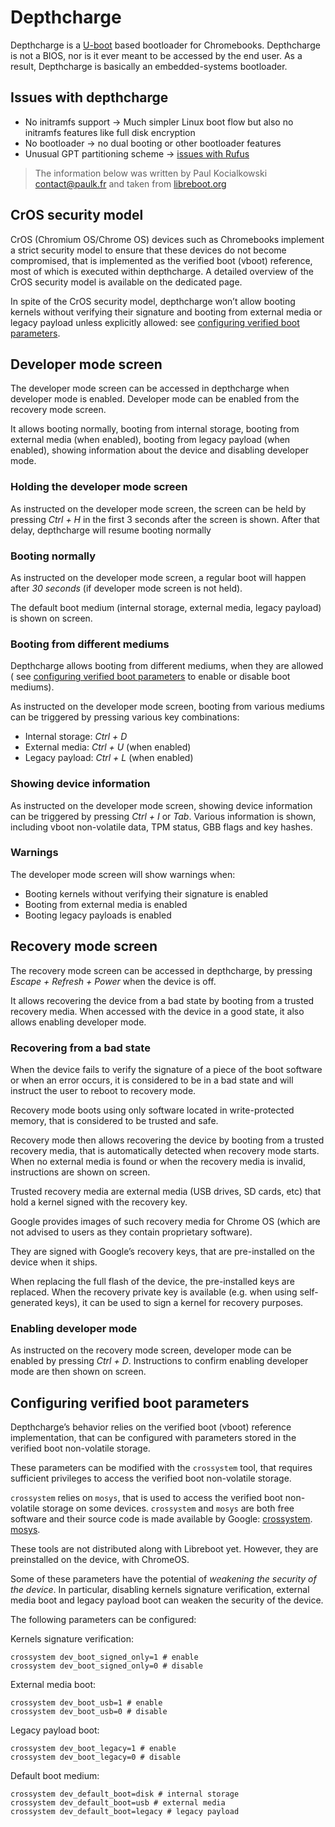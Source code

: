 # Depthcharge

Depthcharge is a [U-boot](https://www.denx.de/wiki/U-Boot) based bootloader for Chromebooks. Depthcharge is not a BIOS,
nor is it ever meant to be accessed by the end user. As a result, Depthcharge is basically an embedded-systems
bootloader.

## Issues with depthcharge

* No initramfs support -> Much simpler Linux boot flow but also no initramfs features like full disk encryption
* No bootloader -> no dual booting or other bootloader features
* Unusual GPT partitioning scheme -> [issues with Rufus](/docs/extra/rufus)

> The information below was written by Paul Kocialkowski contact@paulk.fr and taken
> from [libreboot.org](https://notabug.org/libreboot/lbwww/src/f1d5035a00a8918509cb74a0df77b592b80c0d8c/site/docs/depthcharge/index.md)

## CrOS security model

CrOS (Chromium OS/Chrome OS) devices such as Chromebooks implement a strict security model to ensure that these devices
do not become compromised, that is implemented as the verified boot (vboot) reference, most of which is executed within
depthcharge. A detailed overview of the CrOS security model is available on the dedicated page.

In spite of the CrOS security model, depthcharge won’t allow booting kernels without verifying their signature and
booting from external media or legacy payload unless explicitly allowed:
see [configuring verified boot parameters](#configuring-verified-boot-parameters).

## Developer mode screen

The developer mode screen can be accessed in depthcharge when developer mode is enabled. Developer mode can be enabled
from the recovery mode screen.

It allows booting normally, booting from internal storage, booting from external media (when enabled), booting from
legacy payload (when enabled), showing information about the device and disabling developer mode.

### Holding the developer mode screen

As instructed on the developer mode screen, the screen can be held by pressing *Ctrl + H* in the first 3 seconds after
the screen is shown. After that delay, depthcharge will resume booting normally

### Booting normally

As instructed on the developer mode screen, a regular boot will happen after *30 seconds* (if developer mode screen is
not held).

The default boot medium (internal storage, external media, legacy payload) is shown on screen.

### Booting from different mediums

Depthcharge allows booting from different mediums, when they are allowed (
see [configuring verified boot parameters](#configuring-verified-boot-parameters) to enable or disable boot mediums).

As instructed on the developer mode screen, booting from various mediums can be triggered by pressing various key
combinations:

* Internal storage: *Ctrl + D*
* External media: *Ctrl + U* (when enabled)
* Legacy payload: *Ctrl + L* (when enabled)

### Showing device information

As instructed on the developer mode screen, showing device information can be triggered by pressing *Ctrl + I* or *Tab*.
Various information is shown, including vboot non-volatile data, TPM status, GBB flags and key hashes.

### Warnings

The developer mode screen will show warnings when:

* Booting kernels without verifying their signature is enabled
* Booting from external media is enabled
* Booting legacy payloads is enabled

## Recovery mode screen

The recovery mode screen can be accessed in depthcharge, by pressing *Escape + Refresh + Power* when the device is off.

It allows recovering the device from a bad state by booting from a trusted recovery media. When accessed with the device
in a good state, it also allows enabling developer mode.

### Recovering from a bad state

When the device fails to verify the signature of a piece of the boot software or when an error occurs, it is considered
to be in a bad state and will instruct the user to reboot to recovery mode.

Recovery mode boots using only software located in write-protected memory, that is considered to be trusted and safe.

Recovery mode then allows recovering the device by booting from a trusted recovery media, that is automatically detected
when recovery mode starts. When no external media is found or when the recovery media is invalid, instructions are shown
on screen.

Trusted recovery media are external media (USB drives, SD cards, etc) that hold a kernel signed with the recovery key.

Google provides images of such recovery media for Chrome OS (which are not advised to users as they contain proprietary
software).

They are signed with Google’s recovery keys, that are pre-installed on the device when it ships.

When replacing the full flash of the device, the pre-installed keys are replaced. When the recovery private key is
available (e.g. when using self-generated keys), it can be used to sign a kernel for recovery purposes.

### Enabling developer mode

As instructed on the recovery mode screen, developer mode can be enabled by pressing *Ctrl + D*. Instructions to confirm
enabling developer mode are then shown on screen.

## Configuring verified boot parameters

Depthcharge’s behavior relies on the verified boot (vboot) reference implementation, that can be configured with
parameters stored in the verified boot non-volatile storage.

These parameters can be modified with the `crossystem` tool, that requires sufficient privileges to access the verified
boot non-volatile storage.

```crossystem``` relies on ```mosys```, that is used to access the verified boot non-volatile storage on some
devices. ```crossystem``` and ```mosys``` are both free software and their source code is made available by
Google: [crossystem](https://chromium.googlesource.com/chromiumos/platform/vboot_reference/).
[mosys](https://chromium.googlesource.com/chromiumos/platform/mosys/).

These tools are not distributed along with Libreboot yet. However, they are preinstalled on the device, with ChromeOS.

Some of these parameters have the potential of *weakening the security of the device*. In particular, disabling kernels
signature verification, external media boot and legacy payload boot can weaken the security of the device.

The following parameters can be configured:

Kernels signature verification:

```shell
crossystem dev_boot_signed_only=1 # enable
crossystem dev_boot_signed_only=0 # disable
```

External media boot:

```shell
crossystem dev_boot_usb=1 # enable
crossystem dev_boot_usb=0 # disable
```

Legacy payload boot:

```shell
crossystem dev_boot_legacy=1 # enable
crossystem dev_boot_legacy=0 # disable
```

Default boot medium:

```shell
crossystem dev_default_boot=disk # internal storage
crossystem dev_default_boot=usb # external media
crossystem dev_default_boot=legacy # legacy payload
```
